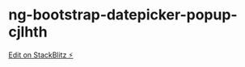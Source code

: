 # ng-bootstrap-datepicker-popup-cjlhth

[Edit on StackBlitz ⚡️](https://stackblitz.com/edit/ng-bootstrap-datepicker-popup-cjlhth)